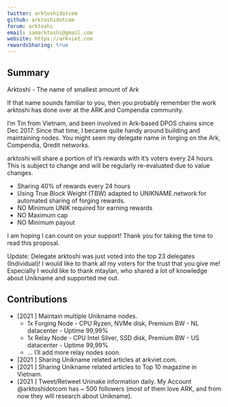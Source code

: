 ```yaml
---
twitter: arktoshidotcom
github: arktoshidotcom
forum: arktoshi
email: iamarktoshi@gmail.com
website: https://arkviet.com
rewardsSharing: true
---
```

## Summary

Arktoshi - The name of smallest amount of Ark

If that name sounds familiar to you, then you probably remember the work arktoshi has done over at the ARK and Compendia community.

I’m Tin from Vietnam, and been involved in Ark-based DPOS chains since Dec 2017. Since that time, I became quite handy around building and maintaining nodes. You might seen my delegate name in forging on the Ark, Compendia, Qredit networks.

arktoshi will share a portion of it’s rewards with it’s voters every 24 hours. This is subject to change and will be regularly re-evaluated due to value changes.

- Sharing 40% of rewards every 24 hours
- Using True Block Weight (TBW) adapted to UNIKNAME.network for automated sharing of forging rewards.
- NO Minimum UNIK required for earning rewards
- NO Maximum cap
- NO Minimum payout

I am hoping I can count on your support! Thank you for taking the time to read this proposal.

Update: Delegate arktoshi was just voted into the top 23 delegates (Individual)! I would like to thank all my voters for the trust that you give me! Especially I would like to thank mtaylan, who shared a lot of knowledge about Unikname and supported me out.

## Contributions

<!-- detail your contributions -->

- [2021 ] Maintain multiple Unikname nodes.
  - 1x Forging Node - CPU Ryzen, NVMe disk, Premium BW - NL datacenter - Uptime 99,99%
  - 1x Relay Node - CPU Intel Silver, SSD disk, Premium BW - US datacenter - Uptime 99,99%
  - … I’ll add more relay nodes soon.
- [2021 ] Sharing Unikname related articles at arkviet.com.
- [2021 ] Sharing Unikname related articles to Top 10 magazine in Vietnam.
- [2021 ] Tweet/Retweet Uninake information daily. My Account @arktoshidotcom has ~ 500 followers (most of them love ARK, and from now they will research about Unikname).